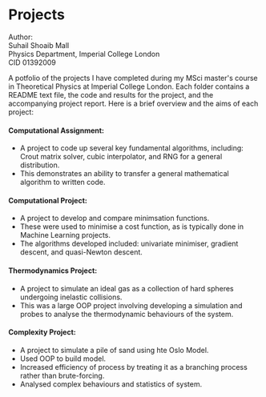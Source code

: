 # Projects 

Author:  
Suhail Shoaib Mall  
Physics Department, Imperial College London  
CID 01392009  

A potfolio of the projects I have completed during my MSci master's course in Theoretical Physics at Imperial College London.
Each folder contains a README text file, the code and results for the project, and the accompanying project report. 
Here is a brief overview and the aims of each project: 

#### **Computational Assignment**: ####

* A project to code up several key fundamental algorithms, including: Crout matrix solver, cubic interpolator, and RNG for a general distribution. 
* This demonstrates an ability to transfer a general mathematical algorithm to written code. 

#### **Computational Project:** ####

* A project to develop and compare minimsation functions. 
* These were used to minimise a cost function, as is typically done in Machine Learning projects. 
* The algorithms developed included: univariate minimiser, gradient descent, and quasi-Newton descent.

#### **Thermodynamics Project:** ####

* A project to simulate an ideal gas as a collection of hard spheres undergoing inelastic collisions. 
* This was a large OOP project involving developing a simulation and probes to analyse the thermodynamic behaviours of the system. 

#### **Complexity Project:** ####
* A project to simulate a pile of sand using hte Oslo Model. 
* Used OOP to build model.
* Increased efficiency of process by treating it as a branching process rather than brute-forcing.
* Analysed complex behaviours and statistics of system.
